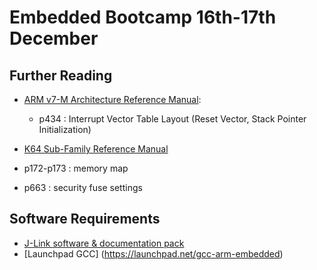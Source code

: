 # Embedded Bootcamp 16th-17th December #

## Further Reading ##
* [ARM v7-M Architecture Reference Manual](https://web.eecs.umich.edu/~prabal/teaching/eecs373-f10/readings/ARMv7-M_ARM.pdf):
  * p434 : Interrupt Vector Table Layout (Reset Vector, Stack Pointer Initialization)

* [K64 Sub-Family Reference Manual](http://cache.freescale.com/files/microcontrollers/doc/ref_manual/K64P144M120SF5RM.pdf?fasp=1)
 *  p172-p173 : memory map
 *  p663 : security fuse settings

## Software Requirements ##
* [J-Link software & documentation pack](https://www.segger.com/jlink-software.html)
* [Launchpad GCC] (https://launchpad.net/gcc-arm-embedded)

